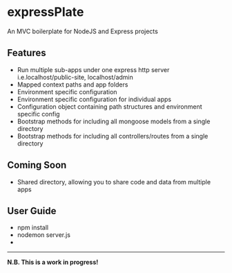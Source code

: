 expressPlate
============

An MVC boilerplate for NodeJS and Express projects


Features
--------
* Run multiple sub-apps under one express http server i.e.localhost/public-site, localhost/admin
* Mapped context paths and app folders
* Environment specific configuration
* Environment specific configuration for individual apps
* Configuration object containing path structures and environment specific config
* Bootstrap methods for including all mongoose models from a single directory
* Bootstrap methods for including all controllers/routes from a single directory


Coming Soon
-----------

* Shared directory, allowing you to share code and data from multiple apps


User Guide
----------

* npm install
* nodemon server.js
* 

---------------------------------------------

**N.B. This is a work in progress!**
